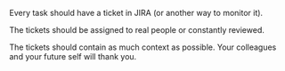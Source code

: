 Every task should have a ticket in JIRA (or another way to monitor it).

The tickets should be assigned to real people or constantly reviewed.

The tickets should contain as much context as possible. Your colleagues and your future self will thank you.
